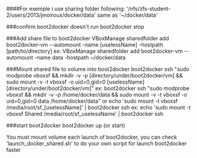 ####For exemple i use sharing folder following:
	'/nfs/zfs-student-2/users/2013/jmoiroux/docker/data'
	same as '~/docker/data'


###confirm boot2docker doesn't run
	boot2docker stop


###Add share file to boot2docker
	VBoxManage sharedfolder add boot2docker-vm --automount -name [uselessName] -hostpath [path/to/directory]
	ex: 	VBoxManage sharedfolder add boot2docker-vm --automount -name data -hostpath ~/docker/data


###Mount shared file to volume into boot2docker
	boot2docker ssh "sudo modprobe vboxsf && mkdir -v -p [directory/under/boot2docker/vm] && sudo mount -v -t vboxsf  -o uid=0,gid=0 [uselessName] [directory/under/boot2docker/vm]"
	ex:	boot2docker ssh "sudo modprobe vboxsf && mkdir -v -p /home/docker/data && sudo mount -v -t vboxsf  -o uid=0,gid=0 data /home/docker/data"
	or
	echo 'sudo mount -t vboxsf /media/root/sf_[uselessName]' | boot2docker ssh
	ex:	echo 'sudo mount -t vboxsf Shared /media/root/sf_uselessName' | boot2docker ssh
	


###start boot2docker
	boot2docker up (or start)



You must mount volume each launch of boot2docker, you can check 'launch_docker_shared.sh' to do your own script for launch boot2docker faster

